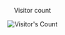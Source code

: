 <div align="center"> 
  <p>Visitor count</p>
  <img src="[https://profile-counter.glitch.me/{USERNAME}](https://github.com/Ogenbertrand)/count.svg" alt="Visitor's Count" />
</div>
